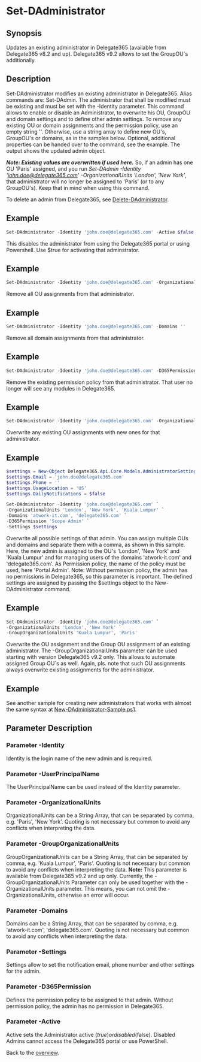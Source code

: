 # Set-DAdministrator

## Synopsis
Updates an existing administrator in Delegate365 (available from Delegate365 v8.2 and up). Delegate365 v9.2 allows to set the GroupOU´s additionally.

## Description
Set-DAdministrator modifies an existing administrator in Delegate365. Alias commands are: Set-DAdmin.
The administrator that shall be modified must be existing and must be set with the -Identity parameter.
This command allows to enable or disable an Administrator, to overwrite his OU, GroupOU and domain settings and to define other admin settings.
To remove any existing OU or domain assignments and the permission policy, use an empty string ''.
Otherwise, use a string array to define new OU's, GroupOU's or domains, as in the samples below.
Optional, additional properties can be handed over to the command, see the example.
The output shows the updated admin object.

***Note: Existing values are overwritten if used here.***
So, if an admin has one OU 'Paris' assigned, and you run _Set-DAdmin -Identity 'john.doe@delegate365.com' -OrganizationalUnits 'London', 'New York'_, that administrator will no longer be assigned to 'Paris' (or to any GroupOU's). Keep that in mind when using this command.

To delete an admin from Delegate365, see [Delete-DAdministrator](./Delete-DAdministrator.md).

## Example
```powershell
Set-DAdministrator -Identity 'john.doe@delegate365.com' -Active $false
```
This disables the administrator from using the Delegate365 portal or using Powershell. Use $true for activating that adminstrator.

## Example
```powershell
Set-DAdministrator -Identity 'john.doe@delegate365.com' -OrganizationalUnits ''
```
Remove all OU assignments from that administrator.

## Example
```powershell
Set-DAdministrator -Identity 'john.doe@delegate365.com' -Domains ''
```
Remove all domain assignments from that administrator.

## Example
```powershell
Set-DAdministrator -Identity 'john.doe@delegate365.com' -D365Permission ''
```
Remove the existing permission policy from that administrator. That user no longer will see any modules in Delegate365.

## Example
```powershell
Set-DAdministrator -Identity 'john.doe@delegate365.com' -OrganizationalUnits 'Paris', 'New York', 'Kuala Lumpur'
```
Overwrite any existing OU assignments with new ones for that administrator.

## Example
```powershell
$settings = New-Object Delegate365.Api.Core.Models.AdministratorSettings
$settings.Email = 'john.doe@delegate365.com'
$settings.Phone = ''
$settings.UsageLocation = 'US'
$settings.DailyNotifications = $false

Set-DAdministrator -Identity 'john.doe@delegate365.com' `
-OrganizationalUnits 'London', 'New York', 'Kuala Lumpur' `
-Domains 'atwork-it.com', 'delegate365.com' `
-D365Permission 'Scope Admin' `
-Settings $settings
```
Overwrite all possible settings of that admin.
You can assign multiple OUs and domains and separate them with a comma, as shown in this sample. Here, the new admin is assigned to the OU's 'London', 'New York' and 'Kuala Lumpur' and for managing users of the domains 'atwork-it.com' and 'delegate365.com'. As Permission policy, the name of the policy must be used, here 'Portal Admin'. Note: Without permission policy, the admin has no permissions in Delegate365, so this parameter is important. The defined settings are assigned by passing the $settings object to the New-DAdministrator command.

## Example
```powershell
Set-DAdministrator -Identity 'john.doe@delegate365.com' `
-OrganizationalUnits 'London', 'New York' `
-GroupOrganizationalUnits 'Kuala Lumpur', 'Paris'
```
Overwrite the OU assignment and the Group OU assignment of an existing administrator. The -GroupOrganizationalUnits parameter can be used starting with version Delegate365 v9.2 only. This allows to automate assigned Group OU´s as well. Again, pls. note that such OU assignments always overwrite existing assignments for the administrator.

## Example
See another sample for creating new administrators that works with almost the same syntax at [New-DAdministrator-Sample.ps1](./Samples/New-DAdministrator-Sample.ps1).

## Parameter Description
### Parameter -Identity
Identity is the login name of the new admin and is required.
### Parameter -UserPrincipalName
The UserPrincipalName can be used instead of the Identity parameter.
### Parameter -OrganizationalUnits
OrganizationalUnits can be a String Array, that can be separated by comma, e.g. 'Paris', 'New York'. Quoting is not necessary but common to avoid any conflicts when interpreting the data.
### Parameter -GroupOrganizationalUnits
GroupOrganizationalUnits can be a String Array, that can be separated by comma, e.g. 'Kuala Lumpur', 'Paris'. Quoting is not necessary but common to avoid any conflicts when interpreting the data.
**Note:** This parameter is available from Delegate365 v9.2 and up only. Currently, the -GroupOrganizationalUnits Parameter can only be used together with the -OrganizationalUnits parameter. This means, you can not omit the -OrganizationalUnits, otherwise an error will occur.
### Parameter -Domains
Domains can be a String Array, that can be separated by comma, e.g. 'atwork-it.com', 'delegate365.com'. Quoting is not necessary but common to avoid any conflicts when interpreting the data.
### Parameter -Settings
Settings allow to set the notification email, phone number and other settings for the admin.
### Parameter -D365Permission
Defines the permission policy to be assigned to that admin. Without permission policy, the admin has no permission in Delegate365.
### Parameter -Active
Active sets the Administrator active ($true) or disabled ($false). Disabled Admins cannot access the Delegate365 portal or use PowerShell. 

Back to the [overview](https://github.com/delegate365/PowerShell).
